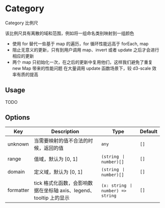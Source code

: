# Category

Category 比例尺

该比例尺具有离散的域和范围，例如将一组命名类别映射到一组颜色

- 使用 for 替代一些基于 map 的遍历，for 循环性能远高于 forEach, map
- 阻止无意义的更新，只有到用户调用 map、invert 或者 update 之后才会进行相应的更新
- 两个 map 只初始化一次，在之后的更新中复用他们，这样我们避免了重复 new Map 带来的性能问题
  在大量调用 update 函数场景下，较 d3-scale 效率有质的提高

## Usage
TODO

## Options
| Key | Description | Type | Default|
| ----| ----------- | -----| -------|
| unknown | 当需要映射的值不合法的时候，返回的值 | <code>any</code> | `[]` |
| range | 值域，默认为 [0, 1] | <code>(string 丨 number)[]</code> | `[]` |
| domain | 定义域，默认为 [0, 1] | <code>(string 丨 number)[]</code> | `[]` |
| formatter | tick 格式化函数，会影响数据在坐标轴 axis、legend、tooltip 上的显示 | <code>(x: string 丨 number) => string</code> | `[]` |